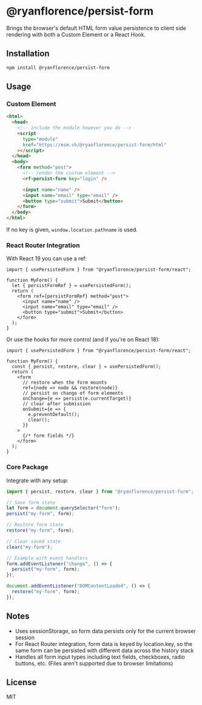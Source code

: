 # @ryanflorence/persist-form

Brings the browser's default HTML form value persistence to client side rendering with both a Custom Element or a React Hook.

## Installation

```bash
npm install @ryanflorence/persist-form
```

## Usage

### Custom Element

```html
<html>
  <head>
    <!-- include the module however you do -->
    <script
      type="module"
      href="https://esm.sh/@ryanflorence/persist-form/html"
    ></script>
  </head>
  <body>
    <form method="post">
      <!-- render the custom element -->
      <rf-persist-form key="login" />

      <input name="name" />
      <input name="email" type="email" />
      <button type="submit">Submit</button>
    </form>
  </body>
</html>
```

If no key is given, `window.location.pathname` is used.

### React Router Integration

With React 19 you can use a ref:

```tsx
import { usePersistedForm } from "@ryanflorence/persist-form/react";

function MyForm() {
  let { persistFormRef } = usePersistedForm();
  return (
    <form ref={persistFormRef} method="post">
      <input name="name" />
      <input name="email" type="email" />
      <button type="submit">Submit</button>
    </form>
  );
}
```

Or use the hooks for more control (and if you're on React 18):

```tsx
import { usePersistedForm } from "@ryanflorence/persist-form/react";

function MyForm() {
  const { persist, restore, clear } = usePersistedForm();
  return (
    <form
      // restore when the form mounts
      ref={node => node && restore(node)}
      // persist on change of form elements
      onChange={e => persist(e.currentTarget)}
      // clear after submission
      onSubmit={e => {
        e.preventDefault();
        clear();
      }}
    >
      {/* form fields */}
    </form>
  );
}
```

### Core Package

Integrate with any setup:

```ts
import { persist, restore, clear } from "@ryanflorence/persist-form";

// Save form state
let form = document.querySelector("form");
persist("my-form", form);

// Restore form state
restore("my-form", form);

// Clear saved state
clear("my-form");

// Example with event handlers
form.addEventListener("change", () => {
  persist("my-form", form);
});

document.addEventListener("DOMContentLoaded", () => {
  restore("my-form", form);
});
```

## Notes

- Uses sessionStorage, so form data persists only for the current browser session
- For React Router integration, form data is keyed by location.key, so the same form can be persisted with different data across the history stack
- Handles all form input types including text fields, checkboxes, radio buttons, etc. (Files aren't supported due to browser limitations)

## License

MIT
